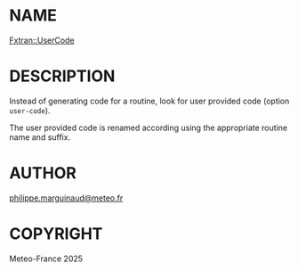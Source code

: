 # NAME

[Fxtran::UserCode](../lib/Fxtran/UserCode.pm)

# DESCRIPTION

Instead of generating code for a routine, look for user provided code (option `user-code`).

The user provided code is renamed according using the appropriate routine name and suffix.

# AUTHOR

philippe.marguinaud@meteo.fr

# COPYRIGHT

Meteo-France 2025

